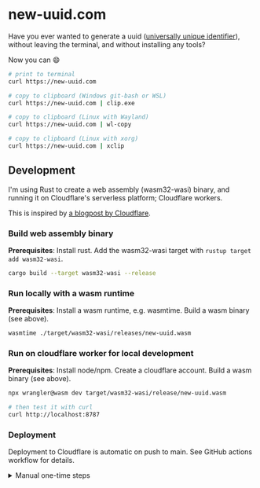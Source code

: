 # new-uuid.com

Have you ever wanted to generate a uuid
([universally unique identifier](https://en.m.wikipedia.org/wiki/Universally_unique_identifier)),
without leaving the terminal, and without installing any tools?

Now you can :smile:

```sh
# print to terminal
curl https://new-uuid.com

# copy to clipboard (Windows git-bash or WSL)
curl https://new-uuid.com | clip.exe

# copy to clipboard (Linux with Wayland)
curl https://new-uuid.com | wl-copy

# copy to clipboard (Linux with xorg)
curl https://new-uuid.com | xclip
```

## Development

I'm using Rust to create a web assembly (wasm32-wasi) binary,
and running it on Cloudflare's serverless platform; Cloudflare workers.

This is inspired by [a blogpost by Cloudflare](https://blog.cloudflare.com/announcing-wasi-on-workers).

### Build web assembly binary

**Prerequisites**: Install rust. Add the wasm32-wasi target with `rustup target add wasm32-wasi`.

```sh
cargo build --target wasm32-wasi --release
```

### Run locally with a wasm runtime

**Prerequisites**: Install a wasm runtime, e.g. wasmtime. Build a wasm binary (see above).

```sh
wasmtime ./target/wasm32-wasi/releases/new-uuid.wasm
```

### Run on cloudflare worker for local development

**Prerequisites**: Install node/npm. Create a cloudflare account. Build a wasm binary (see above).

```sh
npx wrangler@wasm dev target/wasm32-wasi/release/new-uuid.wasm

# then test it with curl
curl http://localhost:8787
```

### Deployment

Deployment to Cloudflare is automatic on push to main.
See GitHub actions workflow for details.

<details>
<summary>Manual one-time steps</summary>
<ul>
<li>Buy new-uuid.com domain</li>
<li>Add new-uuid.com as a website in Cloudflare with free plan</li>
<li>Follow the suggested steps for DNS configuration and updating the
  domain registrar to use Cloudflare's name servers</li>
<li>Generate API token in Cloudflare</li>
<li>Add the API token and Account ID to GitHub actions secrets</li>
<li>Add custom domain for worker in Cloudfare dashboard settings</li>
</ul>
</details>
